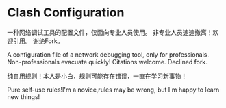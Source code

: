 # Clash Configuration
一种网络调试工具的配置文件，仅面向专业人员使用。
非专业人员速速撤离！欢迎引用。 谢绝Fork。

A configuration file of a network debugging tool, only for professionals.
Non-professionals evacuate quickly! Citations welcome. Declined fork.

纯自用规则！本人是小白，规则可能存在错误，一直在学习新事物！

Pure self-use rules!I'm a novice,rules may be wrong, but I'm happy to learn new things!
